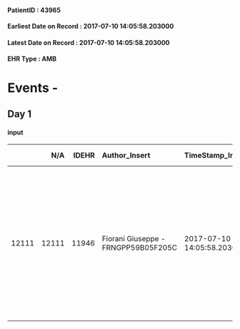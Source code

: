 
#### PatientID : 43965
#### Earliest Date on Record : 2017-07-10 14:05:58.203000
#### Latest Date on Record : 2017-07-10 14:05:58.203000
#### EHR Type : AMB

# Events - 

## Day 1

#### input
|       |    N/A |   IDEHR | Author_Insert                       | TimeStamp_Insert           | EHRType   |   PatientID |   IDDigitalSignDocument | persone_vicine   |   Unnamed: 0_x.1 |   IDANAMNESI_SOCIALE | Patient   | FamigliaAltro   | Paziente_T   | FamigliaAltro_T   |   Non_Rilevabile_x.1 | Note_Non_Rilevabile_x.1   | opt_Problemi   | Note_I                                                                                                                                                                                                                                                                        | ds_note_timori                                                                                                                                            | opt_paziente_a   | opt_famiglia_a   | opt_adeguatezza   | opt_paziente_solo   | ds_note_con                                                                         | opt_presente_assente   | Presenza_minori   | Caregiver_principale   | opt_capacita     | opt_necessario   | opt_presente   | opt_risorse_ec   | opt_paziente_psi   | opt_Ins_vol   | opt_paziente_ad   | opt_caregiver_ad   | opt_esenzione   | opt_inv_civile   |   ds_codice_es | Needs     | Domestic partnership   | Fragility                    | opt_disponibilita_f   | opt_indennita_acc   | opt_legge   | opt_famiglia_psi   | opt_disponibilit_paz   |
|------:|-------:|--------:|:------------------------------------|:---------------------------|:----------|------------:|------------------------:|:-----------------|-----------------:|---------------------:|:----------|:----------------|:-------------|:------------------|---------------------:|:--------------------------|:---------------|:------------------------------------------------------------------------------------------------------------------------------------------------------------------------------------------------------------------------------------------------------------------------------|:----------------------------------------------------------------------------------------------------------------------------------------------------------|:-----------------|:-----------------|:------------------|:--------------------|:------------------------------------------------------------------------------------|:-----------------------|:------------------|:-----------------------|:-----------------|:-----------------|:---------------|:-----------------|:-------------------|:--------------|:------------------|:-------------------|:----------------|:-----------------|---------------:|:----------|:-----------------------|:-----------------------------|:----------------------|:--------------------|:------------|:-------------------|:-----------------------|
| 12111 |  12111 |   11946 | Fiorani Giuseppe - FRNGPP59B05F205C | 2017-07-10 14:05:58.203000 | AMB       |       43965 |                  810069 | N/A              |             6565 |                 4148 | Si#1      | Si#1            | Si#1         | Si#1              |                    0 | NR                        | No#0           | Pz competente ed informato relativamente al peggioramento e all'assenza di spazi di trattamento. Anche la moglie √® stata informata del peggioramento complessivo delle condizioni e, conseguentemente della terminalit√† riferita ad un arco temporale limitato a pochi mesi | Non emersi specifici timori da parte della moglie. Il pz ha ancora un appuntamento all'ambulatorio di CP dell'INT mercoled√¨ 12 luglio e intende andarci. | Congruenti#1     | Congruenti#1     | Si#1              | No#0                | Il pz vive con la moglie Gigliola di aa 70. Non hanno figli . Il pz non ha fratelli | Presente#1             | No#0              | la moglie Gigliola     | Incrementabile#1 | No#0             | No#0           | Adeguate#1       | No#0               | No#0          | Totale#2          | Totale#2           | Si#1            | No#0             |             48 | Clinici#0 | Coniuge/Convivente#0   | sovraccarico assistenziale#4 | Da verificare#2       | No#0                | No#0        | No#0               | Da verificare#2        |


